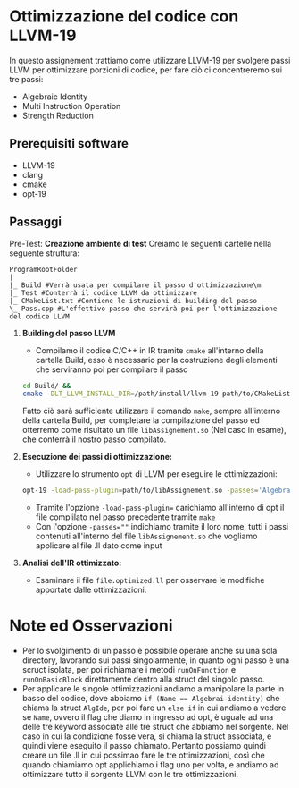# Ottimizzazione del codice con LLVM-19

In questo assignement trattiamo come utilizzare LLVM-19 per svolgere passi LLVM per ottimizzare porzioni di codice, per fare ciò ci concentreremo sui tre passi:
- Algebraic Identity
- Multi Instruction Operation
- Strength Reduction

## Prerequisiti software
* LLVM-19
* clang
* cmake
* opt-19

## Passaggi

Pre-Test: **Creazione ambiente di test**
    Creiamo le seguenti cartelle nella seguente struttura:
    
    ProgramRootFolder
    |
    |_ Build #Verrà usata per compilare il passo d'ottimizzazione\m
    |_ Test #Conterrà il codice LLVM da ottimizzare
    |_ CMakeList.txt #Contiene le istruzioni di building del passo
    \_ Pass.cpp #L'effettivo passo che servirà poi per l'ottimizzazione del codice LLVM
    
1.  **Building del passo LLVM**

    * Compilamo il codice C/C++ in IR tramite `cmake` all'interno della cartella Build, esso è necessario per la costruzione degli elementi che serviranno poi per compilare il passo

    ```bash
    cd Build/ &&
    cmake -DLT_LLVM_INSTALL_DIR=/path/install/llvm-19 path/to/CMakeList.txt
    ```

    Fatto ciò sarà sufficiente utilizzare il comando ```make```, sempre all'interno della cartella Build, per completare la compilazione del passo ed otterremo come risultato un file ```libAssignement.so``` (Nel caso in esame), che conterrà il nostro passo compilato.
    
2.  **Esecuzione dei passi di ottimizzazione:**

    * Utilizzare lo strumento `opt` di LLVM per eseguire le ottimizzazioni:

    ```bash
    opt-19 -load-pass-plugin=path/to/libAssignement.so -passes='Algebraic-Identity,Strenght-Reduction,Multi-Instruction-Operation' path/to/file.ll -So file.optimized.ll
    ```
    - Tramite l'opzione ```-load-pass-plugin=``` carichiamo all'interno di opt il file complilato nel passo precedente tramite ```make```
    - Con l'opzione ```-passes=""``` indichiamo tramite il loro nome, tutti i passi contenuti all'interno del file ```libAssignement.so``` che vogliamo applicare al file .ll dato come input

3.  **Analisi dell'IR ottimizzato:**

    * Esaminare il file `file.optimized.ll` per osservare le modifiche apportate dalle ottimizzazioni.

# Note ed Osservazioni 
- Per lo svolgimento di un passo è possibile operare anche su una sola directory, lavorando sui passi singolarmente, in quanto ogni passo è una scruct isolata, per poi richiamare i metodi ```runOnFunction``` e ```runOnBasicBlock``` direttamente dentro alla struct del singolo passo.
- Per applicare le singole ottimizzazioni andiamo a manipolare la parte in basso del codice, dove abbiamo ```if (Name == Algebrai-identity)``` che chiama la struct ```AlgIde```, per poi fare un ```else if``` in cui andiamo a vedere se ```Name```, ovvero il flag che diamo in ingresso ad opt, è uguale ad una delle tre keyword associate alle tre struct che abbiamo nel sorgente. Nel caso in cui la condizione fosse vera, si chiama la struct associata, e quindi viene eseguito il passo chiamato. Pertanto possiamo quindi creare un file .ll in cui possimao fare le tre ottimizzazioni, così che quando chiamiamo opt applichiamo i flag uno per volta, e andiamo ad ottimizzare tutto il sorgente LLVM con le tre ottimizzazioni. 
